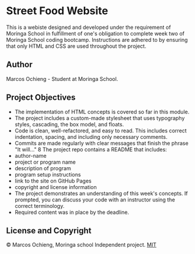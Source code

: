 # Street Food Website
This is a webiste designed and developed under the requirement of Moringa School in fulfillment of one's obligation to complete week two of Moringa School coding bootcamp. Instructions are adhered to by ensuring that only HTML and CSS are used throughout the project.

## Author
 Marcos Ochieng - Student at Moringa School.

 ## Project Objectives
 * The implementation of HTML concepts is covered so far in this module.
 * The project includes a custom-made stylesheet that uses typography styles, cascading, the box     model, and floats.
* Code is clean, well-refactored, and easy to read. This includes correct indentation, spacing, and including only necessary comments.
* Commits are made regularly with clear messages that finish  the phrase "It will…"
8 The project repo contains a README that includes:
* author-name
* project or program name
* description of program
* program setup instructions
* link to the site on GitHub Pages
* copyright and license information
* The project demonstrates an understanding of this week's concepts. If prompted, you can discuss your code with an instructor using the correct terminology.
* Required content was in place by the deadline.

## License and Copyright
© Marcos Ochieng, Moringa school Independent project. [MIT](https://choosealicense.com/licenses/mit/)

